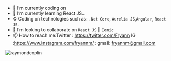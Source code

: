 - 🔭 I’m currently coding on 
- 🌱 I’m currently learning React JS...
- ⚙️ Coding on technologies such as: `.Net Core`, `Aurelia JS`,`Angular`, `React JS`.
- 👯 I’m looking to collaborate on `React JS` || `Ionic`
- 📫 How to reach me:Twitter : https://twitter.com/Fryann IG :https://www.instagram.com/fryannm/ : gmail: fryannm@gmail.com

<img src="https://github-readme-stats.vercel.app/api?username=fryannm&show_icons=true" alt="raymondcoplin" /></p>

<!--
**FryannM/fryannM** is a ✨ _special_ ✨ repository because its `README.md` (this file) appears on your GitHub profile.
